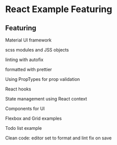 # React Example Featuring

## Featuring

Material UI framework

scss modules and JSS objects

linting with autofix

formatted with prettier

Using PropTypes for prop validation

React hooks

State management using React context

Components for UI

Flexbox and Grid examples

Todo list example

Clean code: editor set to format and lint fix on save
